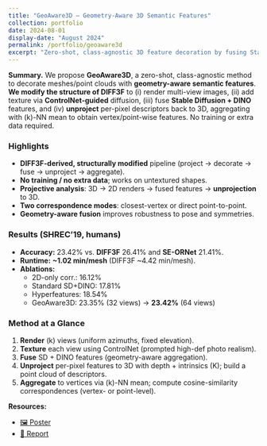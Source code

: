 ```yaml
---
title: "GeoAware3D — Geometry-Aware 3D Semantic Features"
collection: portfolio
date: 2024-08-01
display-date: "August 2024"
permalink: /portfolio/geoaware3d
excerpt: "Zero-shot, class-agnostic 3D feature decoration by fusing Stable Diffusion + DINO via multi-view projection/unprojection; fast correspondence on SHREC’19.<br/><img src='/images/diff3f.png'>"
---
```


**Summary.** We propose **GeoAware3D**, a zero-shot, class-agnostic method to decorate meshes/point clouds with **geometry-aware semantic features**. **We modify the structure of DIFF3F** to (i) render multi-view images, (ii) add texture via **ControlNet-guided** diffusion, (iii) fuse **Stable Diffusion + DINO** features, and (iv) **unproject** per-pixel descriptors back to 3D, aggregating with \(k\)-NN mean to obtain vertex/point-wise features. No training or extra data required.

### Highlights
- **DIFF3F-derived, structurally modified** pipeline (project → decorate → fuse → unproject → aggregate).
- **No training / no extra data**; works on untextured shapes.
- **Projective analysis**: 3D → 2D renders → fused features → **unprojection** to 3D.
- **Two correspondence modes**: closest-vertex or direct point-to-point.
- **Geometry-aware fusion** improves robustness to pose and symmetries.

### Results (SHREC’19, humans)
- **Accuracy:** 23.42% vs. **DIFF3F** 26.41% and **SE-ORNet** 21.41%.  
- **Runtime:** **~1.02 min/mesh** (DIFF3F ~4.42 min/mesh).  
- **Ablations:**  
  - 2D-only corr.: 16.12%  
  - Standard SD+DINO: 17.81%  
  - Hyperfeatures: 18.54%  
  - GeoAware3D: 23.35% (32 views) → **23.42%** (64 views)

### Method at a Glance
1. **Render** \(k\) views (uniform azimuths, fixed elevation).  
2. **Texture** each view using ControlNet (prompted high-def photo realism).  
3. **Fuse** SD + DINO features (geometry-aware aggregation).  
4. **Unproject** per-pixel features to 3D with depth + intrinsics \(K\); build a point cloud of descriptors.  
5. **Aggregate** to vertices via \(k\)-NN mean; compute cosine-similarity correspondences (vertex- or point-level).

**Resources:**  
- [🖼️ Poster](/files/geoaware_poster.pdf)  
- [📑 Report](/files/geoaware_report.pdf)
